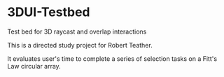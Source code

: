 # 3DUI-Testbed
Test bed for 3D raycast and overlap interactions

This is a directed study project for Robert Teather.

It evaluates user's time to complete a series of selection tasks on a Fitt's Law circular array.

